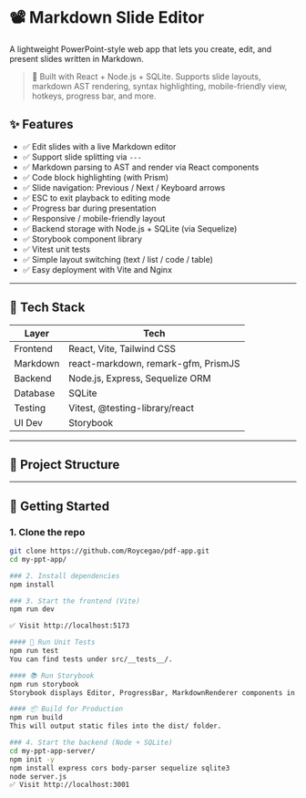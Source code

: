 # 📽️ Markdown Slide Editor

A lightweight PowerPoint-style web app that lets you create, edit, and present slides written in Markdown.

> 🧠 Built with React + Node.js + SQLite. Supports slide layouts, markdown AST rendering, syntax highlighting, mobile-friendly view, hotkeys, progress bar, and more.

## ✨ Features

- ✅ Edit slides with a live Markdown editor
- ✅ Support slide splitting via `---`
- ✅ Markdown parsing to AST and render via React components
- ✅ Code block highlighting (with Prism)
- ✅ Slide navigation: Previous / Next / Keyboard arrows
- ✅ ESC to exit playback to editing mode
- ✅ Progress bar during presentation
- ✅ Responsive / mobile-friendly layout
- ✅ Backend storage with Node.js + SQLite (via Sequelize)
- ✅ Storybook component library
- ✅ Vitest unit tests
- ✅ Simple layout switching (text / list / code / table)
- ✅ Easy deployment with Vite and Nginx

---

## 🧱 Tech Stack

| Layer     | Tech                                   |
|-----------|----------------------------------------|
| Frontend  | React, Vite, Tailwind CSS              |
| Markdown  | react-markdown, remark-gfm, PrismJS    |
| Backend   | Node.js, Express, Sequelize ORM        |
| Database  | SQLite                                 |
| Testing   | Vitest, @testing-library/react         |
| UI Dev    | Storybook                              |

---

## 📂 Project Structure

---

## 🚀 Getting Started

### 1. Clone the repo

```bash
git clone https://github.com/Roycegao/pdf-app.git
cd my-ppt-app/

### 2. Install dependencies
npm install

### 3. Start the frontend (Vite)
npm run dev

✅ Visit http://localhost:5173

#### 🧪 Run Unit Tests
npm run test
You can find tests under src/__tests__/.

#### 📚 Run Storybook
npm run storybook
Storybook displays Editor, ProgressBar, MarkdownRenderer components in isolation.

#### 📦 Build for Production
npm run build
This will output static files into the dist/ folder.

### 4. Start the backend (Node + SQLite)
cd my-ppt-app-server/
npm init -y
npm install express cors body-parser sequelize sqlite3
node server.js
✅ Visit http://localhost:3001